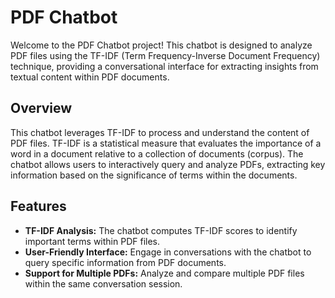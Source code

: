 # PDF Chatbot

Welcome to the PDF Chatbot project! This chatbot is designed to analyze PDF files using the TF-IDF (Term Frequency-Inverse Document Frequency) technique, providing a conversational interface for extracting insights from textual content within PDF documents.

## Overview

This chatbot leverages TF-IDF to process and understand the content of PDF files. TF-IDF is a statistical measure that evaluates the importance of a word in a document relative to a collection of documents (corpus). The chatbot allows users to interactively query and analyze PDFs, extracting key information based on the significance of terms within the documents.

## Features

- **TF-IDF Analysis:** The chatbot computes TF-IDF scores to identify important terms within PDF files.
- **User-Friendly Interface:** Engage in conversations with the chatbot to query specific information from PDF documents.
- **Support for Multiple PDFs:** Analyze and compare multiple PDF files within the same conversation session.

